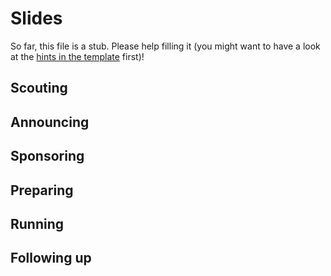 # Slides

So far, this file is a stub. Please help filling it (you might want to have a look at the [hints in the template](../TEMPLATE.md) first)!

## Scouting

## Announcing

## Sponsoring

## Preparing

## Running

## Following up
